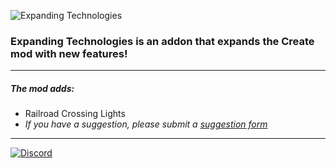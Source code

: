 ![Expanding Technologies](https://teamdiopside.nl/assets/expandingtechnologies/minecraft_title.png)
### Expanding Technologies is an addon that expands the Create mod with new features!

---

##### The mod adds:
- Railroad Crossing Lights
- _If you have a suggestion, please submit a [suggestion form](https://github.com/TeamDiopside/ExpandingTechnologies/issues)_

---

[![Discord](https://teamdiopside.nl/assets/diopside/Serverbanner.png)](https://teamdiopside.nl/discord/)